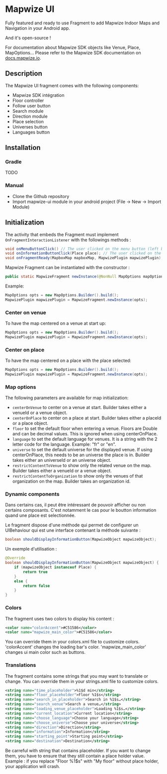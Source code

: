 # Mapwize UI

Fully featured and ready to use Fragment to add Mapwize Indoor Maps and Navigation in your Android app.

And it's open-source !

For documentation about Mapwize SDK objects like Venue, Place, MapOptions... Please refer to the Mapwize SDK documentation on [docs.mapwize.io](https://docs.mapwize.io).

## Description

The Mapwize UI fragment comes with the following components:

- Mapwize SDK intégration
- Floor controller
- Follow user button
- Search module
- Direction module
- Place selection
- Universes button
- Languages button

## Installation

### Gradle

TODO

### Manual

- Clone the Github repository
- Import mapwize-ui module in your android project (File -> New -> Import Module)

## Initialization

The activity that embeds the Fragment must implement `OnFragmentInteractionListener` with the followings methods :

```java
void onMenuButtonClick() // The user clicked on the menu button (left button on the search bar)
void onInformationButtonClick(Place place); // The user clicked on the informations button (in the bottom view when a view is selected)
void onFragmentReady(MapboxMap mapboxMap, MapwizePlugin mapwizePlugin); // The fragment is ready to use
```

Mapwize Fragment can be instantiated with the constructor :

```java
public static MapwizeFragment newInstance(@NonNull MapOptions mapOptions)
```

Example: 

```java
MapOptions opts = new MapOptions.Builder().build();
MapwizePlugin mapwizePlugin = MapwizeFragment.newInstance(opts);
```

### Center on venue

To have the map centered on a venue at start up:

```java
MapOptions opts = new MapOptions.Builder().build();
MapwizePlugin mapwizePlugin = MapwizeFragment.newInstance(opts);
```

### Center on place

To have the map centered on a place with the place selected: 

```java
MapOptions opts = new MapOptions.Builder().build();
MapwizePlugin mapwizePlugin = MapwizeFragment.newInstance(opts);
```

### Map options

The following parameters are available for map initialization:

- `centerOnVenue` to center on a venue at start. Builder takes either a venueId or a venue object.
- `centerOnPlace` to center on a place at start. Builder takes either a placeId or a place object.
- `floor` to set the default floor when entering a venue. Floors are Double and can be decimal values. This is ignored when using centerOnPlace.
- `language` to set the default language for venues. It is a string with the 2 letter code for the language. Example: "fr" or "en".
- `universe` to set the default universe for the displayed venue. If using centerOnPlace, this needs to be an universe the place is in. Builder takes either an universeId or an universe object.
- `restrictContentToVenue` to show only the related venue on the map. Builder takes either a venueId or a venue object.
- `restrictContentToOrganization` to show only the venues of that organization on the map. Builder takes an organization id.

### Dynamic components

Dans certains cas, il peut être intéressant de pouvoir afficher ou non certains composants. C'est notamment le cas pour le boutton information quand une place est selectionnée.

Le fragment dispose d'une méthode qui permet de configurer un UIBehaviour qui est une interface contenant la méthode suivante : 

```java
boolean shouldDisplayInformationButton(MapwizeObject mapwizeObject);
```

Un exemple d'utilisation :

```java
@Override
boolean shouldDisplayInformationButton(MapwizeObject mapwizeObject) {
    if (mapwizeObject instanceof Place) {
        return true
    }
    else {
        return false
    }
}
```

### Colors 

The fragment uses two colors to display his content :

```xml
<color name="colorAccent">#C51586</color>
<color name="mapwize_main_color">#C51586</color>
```

You can override them in your colors.xml file to customize colors.
'colorAccent' changes the loading bar's color.
'mapwize_main_color' changes ui main color such as buttons.

### Translations

The fragment contains some strings that you may want to translate or change. 
You can override them in your strings.xml file to customize colors.

```xml
<string name="time_placeholder">%1$d min</string>
<string name="floor_placeholder">Floor %1$s</string>
<string name="search_in_placeholder">Search in %1$s…</string>
<string name="search_venue">Search a venue…</string>
<string name="loading_venue_placeholder">Loading %1$s…</string>
<string name="current_location">Current location</string>
<string name="choose_language">Choose your language</string>
<string name="choose_universe">Choose your universe</string>
<string name="direction">Direction</string>
<string name="information">Information</string>
<string name="starting_point">Starting point</string>
<string name="destination">Destination</string>
```

Be carreful with string that contains placeholder. If you want to change them, you have to ensure that they still contain a place holder value.
Example : if you replace "Floor %1$s" with "My floor" without place holder, your application will crash.
